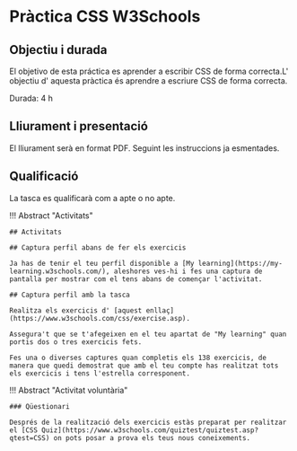 # Pràctica CSS W3Schools

## Objectiu i durada

El objetivo de esta práctica es aprender a escribir CSS de forma correcta.L' objectiu d' aquesta pràctica és aprendre a escriure CSS de forma correcta.

Durada: 4 h

## Lliurament i presentació

El lliurament serà en format PDF. Seguint les instruccions ja esmentades.

## Qualificació

La tasca es qualificarà com a apte o no apte.

!!! Abstract "Activitats"
    
    ## Activitats
    
    ## Captura perfil abans de fer els exercicis
    
    Ja has de tenir el teu perfil disponible a [My learning](https://my-learning.w3schools.com/), aleshores ves-hi i fes una captura de pantalla per mostrar com el tens abans de començar l'activitat.
    
    ## Captura perfil amb la tasca
    
    Realitza els exercicis d' [aquest enllaç](https://www.w3schools.com/css/exercise.asp).
    
    Assegura't que se t'afegeixen en el teu apartat de "My learning" quan portis dos o tres exercicis fets.
    
    Fes una o diverses captures quan completis els 138 exercicis, de manera que quedi demostrat que amb el teu compte has realitzat tots els exercicis i tens l'estrella corresponent.

!!! Abstract "Activitat voluntària"

    ### Qüestionari
    
    Després de la realització dels exercicis estàs preparat per realitzar el [CSS Quiz](https://www.w3schools.com/quiztest/quiztest.asp?qtest=CSS) on pots posar a prova els teus nous coneixements.